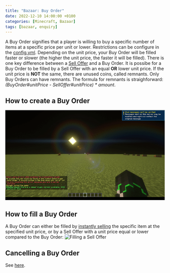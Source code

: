 ```yaml
---
title: "Bazaar: Buy Order"
date: 2022-12-10 14:00:00 +0100
categories: [Minecraft, Bazaar]
tags: [bazaar, enquiry]
---
```


A Buy Order signifies that a player is willing to buy a specific number of items at a specific price per unit or lower. Restrictions can be configure in the [config.yml]({{site.baseurl}}/posts/bazaar-config). Depending on the unit price, your Buy Order will be filled faster or slower (the higher the unit price, the faster it will be filled).
There is one key difference between a [Sell Offer]({{site.baseurl}}/posts/bazaar-sell-offer) and a Buy Order. It is possibe for a Buy Order to be filled by a Sell Offer with an equal **OR** lower unit price. If the unit price is **NOT** the same, there are unused coins, called remnants. Only Buy Orders can have remnants. The formula for remnants is straighforward: *(BuyOrder#unitPrice - SellOffer#unitPrice) * amount*. 

## How to create a Buy Order
![Creating a Buy Order](/assets/bazaar/bz_create_buy.gif "Creating a Buy Order")

## How to fill a Buy Order
A Buy Order can either be filled by [instantly selling]({{site.baseurl}}/posts/bazaar-sell-instantly) the specific item at the specified unit price, or by a Sell Offer with a unit price equal or lower compared to the Buy Order:
![Filling a Sell Offer](/assets/bazaar/bz_fill_enquiry.gif "Filling a Sell Offer")

## Cancelling a Buy Order
See [here]({{site.baseurl}}/posts/bazaar-cancel-enquiry).